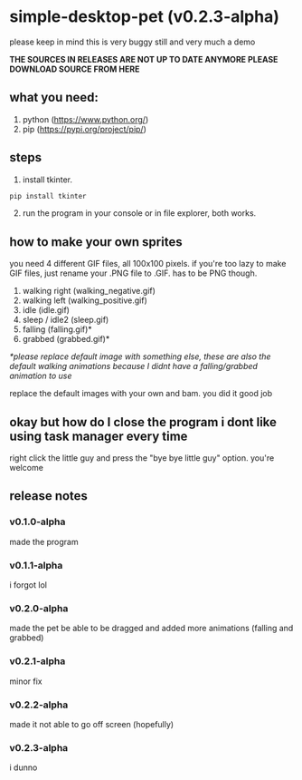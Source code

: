 # simple-desktop-pet (v0.2.3-alpha)

please keep in mind this is very buggy still and very much a demo

**THE SOURCES IN RELEASES ARE NOT UP TO DATE ANYMORE PLEASE DOWNLOAD SOURCE FROM HERE**


## what you need:

1. python (https://www.python.org/)
2. pip (https://pypi.org/project/pip/)

## steps

1. install tkinter.

```py
pip install tkinter
```

2. run the program in your console or in file explorer, both works.


## how to make your own sprites

you need 4 different GIF files, all 100x100 pixels. if you're too lazy to make GIF files, just rename your .PNG file to .GIF. has to be PNG though.

1. walking right (walking_negative.gif)
2. walking left (walking_positive.gif)
3. idle (idle.gif)
4. sleep / idle2 (sleep.gif)
5. falling (falling.gif)\*
6. grabbed (grabbed.gif)\*

*\*please replace default image with something else, these are also the default walking animations because I didnt have a falling/grabbed animation to use*


replace the default images with your own and bam. you did it good job

## okay but how do I close the program i dont like using task manager every time

right click the little guy and press the "bye bye little guy" option. you're welcome

## release notes

### v0.1.0-alpha
made the program
### v0.1.1-alpha
i forgot lol
### v0.2.0-alpha
made the pet be able to be dragged and added more animations (falling and grabbed)
### v0.2.1-alpha
minor fix
### v0.2.2-alpha
made it not able to go off screen (hopefully)
### v0.2.3-alpha
i dunno

